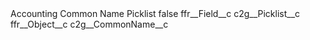 <?xml version="1.0" encoding="UTF-8"?>
<CustomMetadata xmlns="http://soap.sforce.com/2006/04/metadata" xmlns:xsi="http://www.w3.org/2001/XMLSchema-instance" xmlns:xsd="http://www.w3.org/2001/XMLSchema">
    <label>Accounting Common Name Picklist</label>
    <protected>false</protected>
    <values>
        <field>ffr__Field__c</field>
        <value xsi:type="xsd:string">c2g__Picklist__c</value>
    </values>
    <values>
        <field>ffr__Object__c</field>
        <value xsi:type="xsd:string">c2g__CommonName__c</value>
    </values>
</CustomMetadata>
